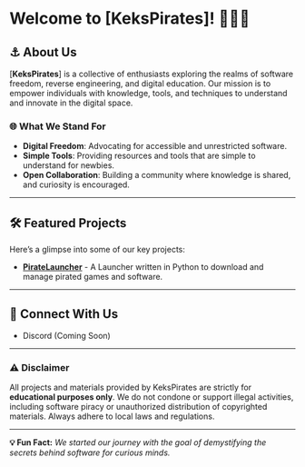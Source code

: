 # Welcome to [KeksPirates]! 🍪🏴‍☠️

## ⚓ About Us
[**KeksPirates**] is a collective of enthusiasts exploring the realms of software freedom, reverse engineering, and digital education. Our mission is to empower individuals with knowledge, tools, and techniques to understand and innovate in the digital space.

### 🌐 What We Stand For
- **Digital Freedom**: Advocating for accessible and unrestricted software.
- **Simple Tools**: Providing resources and tools that are simple to understand for newbies.
- **Open Collaboration**: Building a community where knowledge is shared, and curiosity is encouraged.

---

## 🛠️ Featured Projects
Here’s a glimpse into some of our key projects:
- [**PirateLauncher**](https://github.com/KeksPirates/PirateLauncher) - A Launcher written in Python to download and manage pirated games and software.





---

## 🦜 Connect With Us
- Discord (Coming Soon)


---

### ⚠️ Disclaimer
All projects and materials provided by KeksPirates are strictly for **educational purposes only**. We do not condone or support illegal activities, including software piracy or unauthorized distribution of copyrighted materials. Always adhere to local laws and regulations.

---

**💡 Fun Fact:** _We started our journey with the goal of demystifying the secrets behind software for curious minds._
